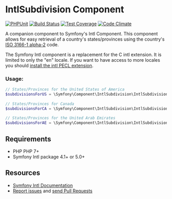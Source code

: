 IntlSubdivision Component
=============

[![PHPUnit](https://github.com/trickeyone/intl-subdivision/actions/workflows/unit-tests.yml/badge.svg)](https://github.com/trickeyone/intl-subdivision/actions/workflows/unit-tests.yml)
[![Build Status](https://app.travis-ci.com/trickeyone/intl-subdivision.svg?branch=master)](https://app.travis-ci.com/trickeyone/intl-subdivision)
[![Test Coverage](https://codeclimate.com/github/trickeyone/intl-subdivision/badges/coverage.svg)](https://codeclimate.com/github/trickeyone/intl-subdivision/coverage)
[![Code Climate](https://codeclimate.com/github/trickeyone/intl-subdivision/badges/gpa.svg)](https://codeclimate.com/github/trickeyone/intl-subdivision)


A companion component to Symfony's Intl Component. This component allows for easy retrieval of a country's states/provinces
using the country's [ISO 3166-1 alpha-2][0] code.

The Symfony Intl component is a replacement for the C intl extension. It is limited to only the "en" locale. If you want
to have access to more locales you should [install the intl PECL extension][1].

### Usage:

```php
// States/Provinces for the United States of America
$subdivisionsForUS = \Symfony\Component\IntlSubdivision\IntlSubdivision::getStatesAndProvincesForCountry('US');
  
// States/Provinces for Canada
$subdivisionsForCA = \Symfony\Component\IntlSubdivision\IntlSubdivision::getStatesAndProvincesForCountry('CA');
  
// States/Provinces for the United Arab Emirates
$subdivisionsForAE = \Symfony\Component\IntlSubdivision\IntlSubdivision::getStatesAndProvincesForCountry('AE');
```

Requirements
-----------
* PHP PHP 7+
* Symfony Intl package 4.1+ or 5.0+

Resources
---------

  * [Symfony Intl Documentation](https://symfony.com/doc/current/components/intl.html)
  * [Report issues](https://github.com/trickeyone/intl-subdivision/issues) and
    [send Pull Requests](https://github.com/trickeyone/intl-subdivision/pulls)

[0]: http://www.iso.org/iso/home/standards/country_codes.htm
[1]: http://www.php.net/manual/en/intl.setup.php

